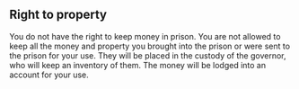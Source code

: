 ##  Right to property

You do not have the right to keep money in prison. You are not allowed to keep
all the money and property you brought into the prison or were sent to the
prison for your use. They will be placed in the custody of the governor, who
will keep an inventory of them. The money will be lodged into an account for
your use.
